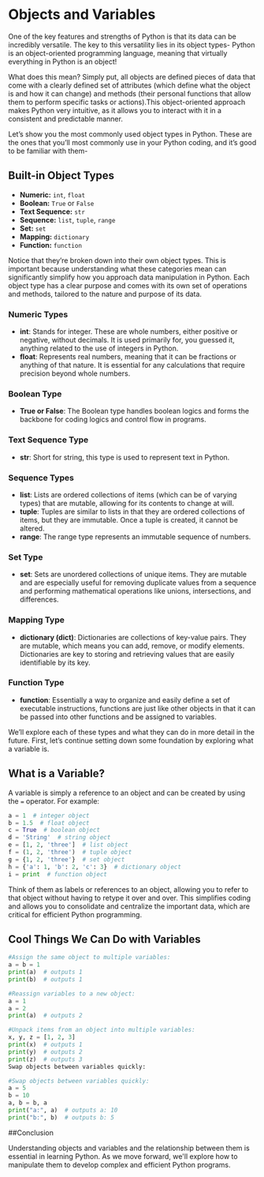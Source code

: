 # Objects and Variables

One of the key features and strengths of Python is that its data can be incredibly versatile. The key to this versatility lies in its object types- Python is an object-oriented programming language, meaning that virtually everything in Python is an object!

What does this mean? Simply put, all objects are defined pieces of data that come with a clearly defined set of attributes (which define what the object is and how it can change) and methods (their personal functions that allow them to perform specific tasks or actions).This object-oriented approach makes Python very intuitive, as it allows you to interact with it in a consistent and predictable manner.

Let’s show you the most commonly used object types in Python. These are the ones that you’ll most commonly use in your Python coding, and it’s good to be familiar with them-


## Built-in Object Types

- **Numeric:** `int`, `float`
- **Boolean:** `True` or `False`
- **Text Sequence:** `str`
- **Sequence:** `list`, `tuple`, `range`
- **Set:** `set`
- **Mapping:** `dictionary`
- **Function:** `function`

Notice that they’re broken down into their own object types. This is important because understanding what these categories mean can significantly simplify how you approach data manipulation in Python. Each object type has a clear purpose and comes with its own set of operations and methods, tailored to the nature and purpose of its data.

### Numeric Types

- **int**: Stands for integer. These are whole numbers, either positive or negative, without decimals. It is used primarily for, you guessed it, anything related to the use of integers in Python.
- **float**: Represents real numbers, meaning that it can be fractions or anything of that nature. It is essential for any calculations that require precision beyond whole numbers.

### Boolean Type

- **True or False**: The Boolean type handles boolean logics and forms the backbone for coding logics and control flow in programs.

### Text Sequence Type

- **str**: Short for string, this type is used to represent text in Python.

### Sequence Types

- **list**: Lists are ordered collections of items (which can be of varying types) that are mutable, allowing for its contents to change at will.
- **tuple**: Tuples are similar to lists in that they are ordered collections of items, but they are immutable. Once a tuple is created, it cannot be altered.
- **range**: The range type represents an immutable sequence of numbers.

### Set Type

- **set**: Sets are unordered collections of unique items. They are mutable and are especially useful for removing duplicate values from a sequence and performing mathematical operations like unions, intersections, and differences.

### Mapping Type

- **dictionary (dict)**: Dictionaries are collections of key-value pairs. They are mutable, which means you can add, remove, or modify elements. Dictionaries are key to storing and retrieving values that are easily identifiable by its key.

### Function Type

- **function**: Essentially a way to organize and easily define a set of executable instructions, functions are just like other objects in that it can be passed into other functions and be assigned to variables.

We’ll explore each of these types and what they can do in more detail in the future. First, let’s continue setting down some foundation by exploring what a variable is.

## What is a Variable?

A variable is simply a reference to an object and can be created by using the `=` operator. For example:

```python
a = 1  # integer object
b = 1.5  # float object
c = True  # boolean object
d = 'String'  # string object
e = [1, 2, 'three']  # list object
f = (1, 2, 'three')  # tuple object
g = {1, 2, 'three'}  # set object
h = {'a': 1, 'b': 2, 'c': 3}  # dictionary object
i = print  # function object
```

Think of them as labels or references to an object, allowing you to refer to that object without having to retype it over and over. This simplifies coding and allows you to consolidate and centralize the important data, which are critical for efficient Python programming.

## Cool Things We Can Do with Variables

```python
#Assign the same object to multiple variables:
a = b = 1
print(a)  # outputs 1
print(b)  # outputs 1
```

```python
#Reassign variables to a new object:
a = 1
a = 2
print(a)  # outputs 2
```

```python
#Unpack items from an object into multiple variables:
x, y, z = [1, 2, 3]
print(x)  # outputs 1
print(y)  # outputs 2
print(z)  # outputs 3
Swap objects between variables quickly:
```

```python
#Swap objects between variables quickly:
a = 5
b = 10
a, b = b, a
print("a:", a)  # outputs a: 10
print("b:", b)  # outputs b: 5
```

##Conclusion

Understanding objects and variables and the relationship between them is essential in learning Python. As we move forward, we'll explore how to manipulate them to develop complex and efficient Python programs.